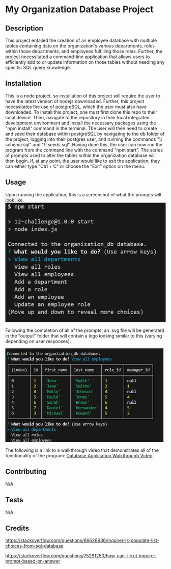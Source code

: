 # My Organization Database Project

## Description
This project entailed the creation of an employee database with multiple tables containing data on the organization's various  departments, roles within those departments, and employees fulfilling those roles.  Further, the project necessitated a command-line application that allows users to efficiently add to or update information on those tables without needing any specific SQL query knowledge.

## Installation
This is a node project, so installation of this project will require the user to have the latest version of nodejs downloaded.  Further, this project necessitates the use of postgreSQL, which the user must also have downloaded. To install this project, one must first clone this repo to their local device.  Then, navigate to the repository in their local integrated development environment and install the necessary packages using the "npm install" command in the terminal.  The user will then need to create and seed their database within postgreSQL by navigating to the db folder of the project, logging into their postgres user, and running the commands "\i schema.sql" and "\i seeds.sql". Having done this, the user can now run the program from the command line with the command "npm start".  The series of prompts used to alter the tables  within the organization database will then begin.  If, at any point, the user would like to exit the application, they can either type "Ctrl + C" or choose the "Exit" option on the menu.

## Usage
Upon running the application, this is a screenshot of what the prompts will look like.  
![database application menu screenshot](./images/organization-database-project-menu-screenshot.JPG)

Following the completion of all of the prompts, an .svg file will be generated in the "output" folder that will contain a logo looking similar to this (varying depending on user responses):

![sample view table command screenshot](./images/database-project-view-all-employees-screenshot.JPG)

The following is a link to a walkthrough video that demonstrates all of the functionality of the program:
[Database Application Walkthrough Video]()

## Contributing
N/A

## Tests
N/A

## Credits
https://stackoverflow.com/questions/66626936/inquirer-js-populate-list-choices-from-sql-database

https://stackoverflow.com/questions/75291250/how-can-i-exit-inquirer-prompt-based-on-answer

